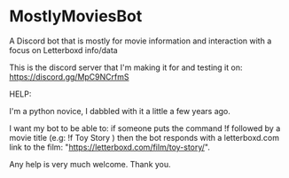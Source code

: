 # MostlyMoviesBot
A Discord bot that is mostly for movie information and interaction with a focus on Letterboxd info/data

This is the discord server that I'm making it for and testing it on: https://discord.gg/MpC9NCrfmS 


HELP:

I'm a python novice, I dabbled with it a little a few years ago.

I want my bot to be able to: if someone puts the command !f followed by a movie title (e.g: !f Toy Story ) then the bot responds with a letterboxd.com link to the film: "https://letterboxd.com/film/toy-story/".


Any help is very much welcome. Thank you.
